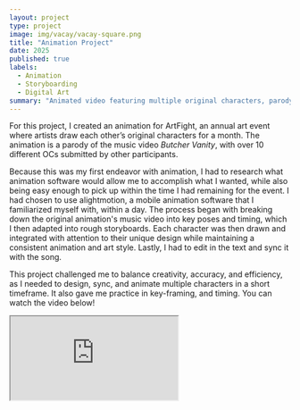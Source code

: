 ```yaml
---
layout: project
type: project
image: img/vacay/vacay-square.png
title: "Animation Project"
date: 2025
published: true
labels:
  - Animation
  - Storyboarding
  - Digital Art
summary: "Animated video featuring multiple original characters, parodying the 'Butcher Vanity' music video."
---
```


For this project, I created an animation for ArtFight, an annual art event where artists draw each other’s original characters for a month. The animation is a parody of the music video *Butcher Vanity*, with over 10 different OCs submitted by other participants.  

Because this was my first endeavor with animation, I had to research what animation software would allow me to accomplish what I wanted, while also being easy enough to pick up within the time I had remaining for the event. I had chosen to use alightmotion, a mobile animation software that I familiarized myself with, within a day. The process began with breaking down the original animation's music video into key poses and timing, which I then adapted into rough storyboards. Each character was then drawn and integrated with attention to their unique design while maintaining a consistent animation and art style. Lastly, I had to edit in the text and sync it with the song.

This project challenged me to balance creativity, accuracy, and efficiency, as I needed to design, sync, and animate multiple characters in a short timeframe. It also gave me practice in key-framing, and timing. You can watch the video below!

<div class="embed-responsive embed-responsive-16by9">
  <iframe class="embed-responsive-item" src="https://www.youtube.com/watch?v=4dY_0Q_dmSI" allowfullscreen></iframe>
</div>
